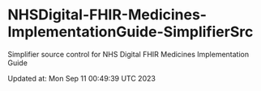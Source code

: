 # NHSDigital-FHIR-Medicines-ImplementationGuide-SimplifierSrc  
Simplifier source control for NHS Digital FHIR Medicines Implementation Guide  


Updated at: Mon Sep 11 00:49:39 UTC 2023
